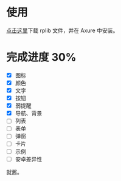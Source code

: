 # 使用
[点击这里](https://github.com/chonchoi/weui-axure/raw/master/weui-axure.rplib)下载 rplib 文件，并在 Axure 中安装。

# 完成进度 30%
- [x] 图标
- [x] 颜色
- [x] 文字
- [x] 按钮
- [x] 弱提醒
- [x] 导航、背景
- [ ] 列表
- [ ] 表单
- [ ] 弹窗
- [ ] 卡片
- [ ] 示例
- [ ] 安卓差异性

就酱。
